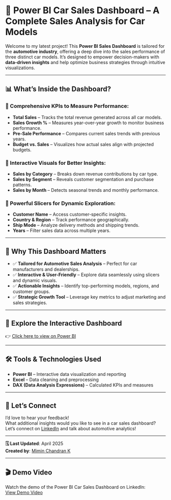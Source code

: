 # 🚗 Power BI Car Sales Dashboard – A Complete Sales Analysis for Car Models

Welcome to my latest project! This **Power BI Sales Dashboard** is tailored for the **automotive industry**, offering a deep dive into the sales performance of three distinct car models. It’s designed to empower decision-makers with **data-driven insights** and help optimize business strategies through intuitive visualizations.

---

## 📊 What’s Inside the Dashboard?

### 📌 Comprehensive KPIs to Measure Performance:
- **Total Sales** – Tracks the total revenue generated across all car models.
- **Sales Growth %** – Measures year-over-year growth to monitor business performance.
- **Pre-Sale Performance** – Compares current sales trends with previous years.
- **Budget vs. Sales** – Visualizes how actual sales align with projected budgets.

### 📌 Interactive Visuals for Better Insights:
- **Sales by Category** – Breaks down revenue contributions by car type.
- **Sales by Segment** – Reveals customer segmentation and purchase patterns.
- **Sales by Month** – Detects seasonal trends and monthly performance.

### 📌 Powerful Slicers for Dynamic Exploration:
- **Customer Name** – Access customer-specific insights.
- **Country & Region** – Track performance geographically.
- **Ship Mode** – Analyze delivery methods and shipping trends.
- **Years** – Filter sales data across multiple years.

---

## 🚀 Why This Dashboard Matters

- ✅ **Tailored for Automotive Sales Analysis** – Perfect for car manufacturers and dealerships.
- ✅ **Interactive & User-Friendly** – Explore data seamlessly using slicers and dynamic visuals.
- ✅ **Actionable Insights** – Identify top-performing models, regions, and customer groups.
- ✅ **Strategic Growth Tool** – Leverage key metrics to adjust marketing and sales strategies.

---

## 📌 Explore the Interactive Dashboard  
👉 [Click here to view on Power BI](https://lnkd.in/gg7hvDPz)

---

## 🛠️ Tools & Technologies Used

- **Power BI** – Interactive data visualization and reporting  
- **Excel** – Data cleaning and preprocessing  
- **DAX (Data Analysis Expressions)** – Calculated KPIs and measures  

---

## 📣 Let’s Connect

I’d love to hear your feedback!  
What additional insights would you like to see in a car sales dashboard?  
Let’s connect on [LinkedIn](https://www.linkedin.com/in/your-link) and talk about automotive analytics!

---

**🗓️ Last Updated**: April 2025  
**Created by**: [Mimin Chandran K](https://www.linkedin.com/in/your-link)

---

## 🎬 Demo Video

Watch the demo of the Power BI Car Sales Dashboard on LinkedIn:  
[View Demo Video](https://www.linkedin.com/posts/miminchandrank_powerbi-carsalesdashboard-automotiveanalytics-activity-7302708157582032898-dleZ?utm_source=share&utm_medium=member_desktop&rcm=ACoAAFD4aN8BBSizqogKnOr2eBg_WSmXdqUej4w)
